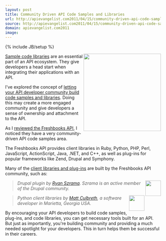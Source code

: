 ```yaml
---
layout: post
title: Community Driven API Code Samples and Libraries
url: http://apievangelist.com2011/04/15/community-driven-api-code-samples-and-libraries/
source: http://apievangelist.com2011/04/15/community-driven-api-code-samples-and-libraries/
domain: apievangelist.com2011
image: 
---
```

{% include JB/setup %}
<img src="http://kinlane-productions.s3.amazonaws.com/Freshbooks_610x564.png" alt="" width="250" align="right" /><a title="Sample Code Libraries" href="http://www.apievangelist.com/ecosystem-building-blocks-detail.php?Building_Block_ID=125">Sample code libraries</a> are an essential part of an API ecosystem. They give developers a head start when integrating their applications with an API.<p></p>
I've explored the concept of <a title="letting your API developer community build code samples and libraries" href="http://blog.apievangelist.com/2011/04/01/use-your-community-to-build-api-code-libraries/">letting your API developer community build code samples and libraries</a>. Doing this may create a more engaged community and give developers a sense of ownership and attachment to the API.<p></p>
As I <a title="reviewed the Freshbooks API" href="http://blog.apievangelist.com/2011/04/13/freshbooks-api-review/">reviewed the Freshbooks API</a>, I noticed they have a very community-driven API code samples area.<p></p>
The Freshbooks API provides client libraries in Ruby, Python, PHP, Perl, JavaScript, ActionScript, Java, .NET, and C++, as well as plug-ins for popular frameworks like Zend, Drupal and Symphony.<p></p>
Many of the <a title="client libraries and plug-ins" href="http://developers.freshbooks.com/sample-code/">client libraries and plug-ins</a> are built by the Freshbooks API community, such as:
<blockquote><img style="padding-bottom: 5px;" src="http://kinlane-productions.s3.amazonaws.com/api-evangelist/developers/ryan-szrama.jpg" alt="" width="50" align="right" /><em>Drupal plugin by <a title="Ryan Szrama" href="http://drupal.org/user/49344">Ryan Szrama</a>.  Szrama is an active member of the Drupal community.</em></blockquote>
<blockquote><img style="padding-bottom: 5px;" src="http://kinlane-productions.s3.amazonaws.com/api-evangelist/developers/matt-culbreth.jpg" alt="" width="50" align="right" /><em>Python client libraries by <a title="Matt Culbreth" href="http://mattculbreth.com/index.html">Matt Culbreth</a>, a software developer in Marietta, Georgia USA.</em></blockquote>
By encouraging your API developers to build code samples, plug-ins, and code libraries, you can get necessary tools built for an API.  But just as importantly, you're building community and providing a much needed spotlight for your developers.  This in turn helps them be successful in their careers.
